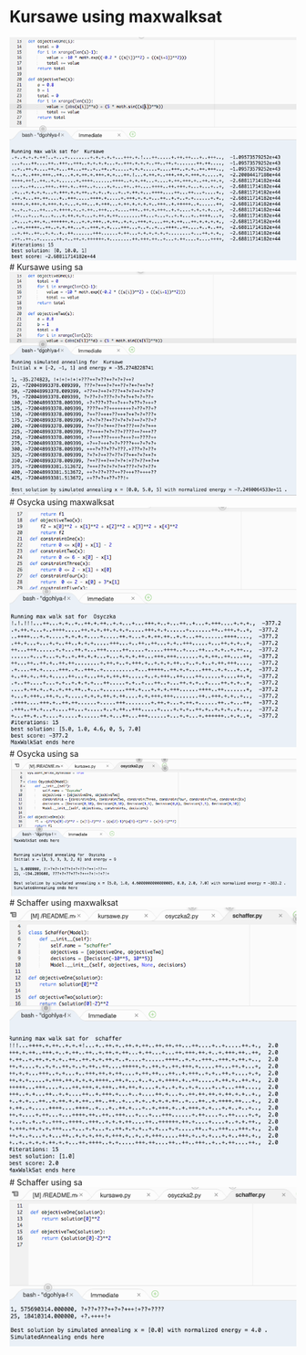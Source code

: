 # Kursawe using maxwalksat
<img src="screenshots/kursawe_mws.png" alt="Drawing"/>
# Kursawe using sa
<img src="screenshots/kursawe_sa.png" alt="Drawing"/>
# Osycka using maxwalksat
<img src="screenshots/osycka_mws.png" alt="Drawing"/>
# Osycka using sa
<img src="screenshots/osyzcka_sa.png" alt="Drawing"/>
# Schaffer using maxwalksat
<img src="screenshots/schaffer_mws.png" alt="Drawing"/>
# Schaffer using sa
<img src="screenshots/schaffer_sa.png" alt="Drawing"/>

